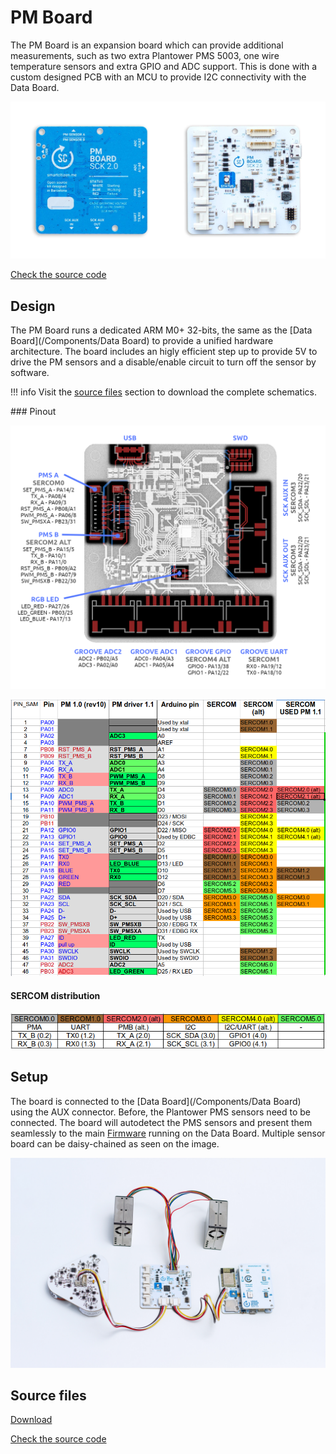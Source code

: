 PM Board
====================

The PM Board is an expansion board which can provide additional measurements, such as two extra Plantower PMS 5003, one wire temperature sensors and extra GPIO and ADC support. This is done with a custom designed PCB with an MCU to provide I2C connectivity with the Data Board.

![](/assets/images/Hqt1dXh.jpg)

<a class="github-button" data-size="large" href="https://github.com/fablabbcn/smartcitizen-kit-pm-board" aria-label="Check the source code">Check the source code</a>

## Design

The PM Board runs a dedicated ARM M0+ 32-bits, the same as the [Data Board](/Components/Data Board) to provide a unified hardware architecture. The board includes an higly efficient step up to provide 5V to drive the PM sensors and a disable/enable circuit to turn off the sensor by software.

!!! info
	Visit the [source files](#source-files) section to download the complete schematics.

### Pinout

![](/assets/images/DU0hmvx.png)

![](/assets/images/TEPeK3h.png)

#### SERCOM distribution

![](/assets/images/80ob4cX.png)

## Setup

The board is connected to the [Data Board](/Components/Data Board) using the AUX connector. Before, the Plantower PMS sensors need to be connected. The board will autodetect the PMS sensors and present them seamlessly to the main [Firmware](/Components/Firmware)  running on the Data Board. Multiple sensor board can be daisy-chained as seen on the image.

![](/assets/images/RRu8MiV.jpg)

## Source files

<a class="github-button" data-size="large" href="https://github.com/fablabbcn/smartcitizen-kit-pm-board/archive/master.zip" data-icon="octicon-cloud-download" aria-label="Download from GitHub">Download</a>

<a class="github-button" data-size="large" href="https://github.com/fablabbcn/smartcitizen-kit-pm-board" aria-label="Check the source code">Check the source code</a>